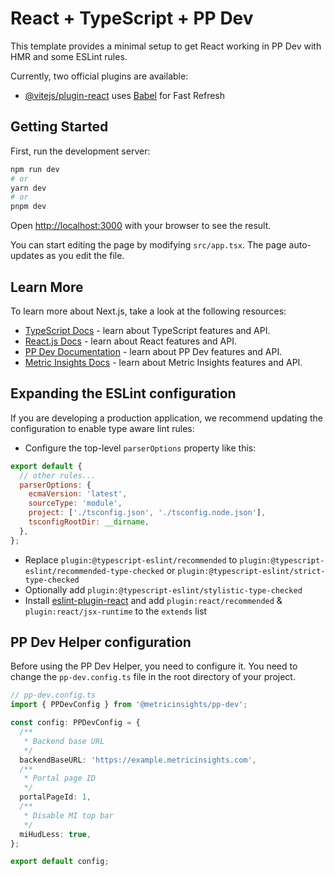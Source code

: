 # React + TypeScript + PP Dev

This template provides a minimal setup to get React working in PP Dev with HMR and some ESLint rules.

Currently, two official plugins are available:

- [@vitejs/plugin-react](https://github.com/vitejs/vite-plugin-react/blob/main/packages/plugin-react/README.md) uses [Babel](https://babeljs.io/) for Fast Refresh

## Getting Started

First, run the development server:

```bash
npm run dev
# or
yarn dev
# or
pnpm dev
```

Open [http://localhost:3000](http://localhost:3000) with your browser to see the result.

You can start editing the page by modifying `src/app.tsx`. The page auto-updates as you edit the file.

## Learn More

To learn more about Next.js, take a look at the following resources:

- [TypeScript Docs](https://www.typescriptlang.org/) - learn about TypeScript features and API.
- [React.js Docs](https://react.dev) - learn about React features and API.
- [PP Dev Documentation](https://www.npmjs.com/package/@metricinsights/pp-dev) - learn about PP Dev features and API.
- [Metric Insights Docs](https://help.metricinsights.com/) - learn about Metric Insights features and API.

## Expanding the ESLint configuration

If you are developing a production application, we recommend updating the configuration to enable type aware lint rules:

- Configure the top-level `parserOptions` property like this:

```js
export default {
  // other rules...
  parserOptions: {
    ecmaVersion: 'latest',
    sourceType: 'module',
    project: ['./tsconfig.json', './tsconfig.node.json'],
    tsconfigRootDir: __dirname,
  },
};
```

- Replace `plugin:@typescript-eslint/recommended` to `plugin:@typescript-eslint/recommended-type-checked` or `plugin:@typescript-eslint/strict-type-checked`
- Optionally add `plugin:@typescript-eslint/stylistic-type-checked`
- Install [eslint-plugin-react](https://github.com/jsx-eslint/eslint-plugin-react) and add `plugin:react/recommended` & `plugin:react/jsx-runtime` to the `extends` list

## PP Dev Helper configuration

Before using the PP Dev Helper, you need to configure it. You need to change the `pp-dev.config.ts` file in the root directory of your project.

```typescript
// pp-dev.config.ts
import { PPDevConfig } from '@metricinsights/pp-dev';

const config: PPDevConfig = {
  /**
   * Backend base URL
   */
  backendBaseURL: 'https://example.metricinsights.com',
  /**
   * Portal page ID
   */
  portalPageId: 1,
  /**
   * Disable MI top bar
   */
  miHudLess: true,
};

export default config;
```

